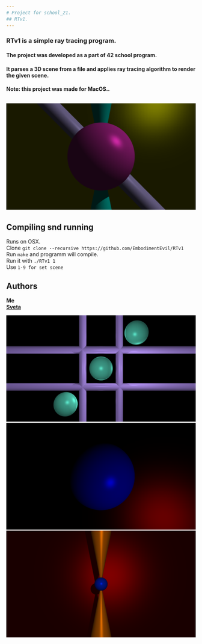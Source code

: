 ```yaml
---
# Project for school_21.
## RTv1.
---
```

### RTv1 is a simple ray tracing program.  
#### The project was developed as a part of 42 school program.
#### It parses a 3D  scene from a file and applies ray tracing algorithm to render the given scene.
#### Note: this project was made for MacOS..
![Example](https://github.com/EmbodimentEvil/RTv1/blob/master/images/Example_4.png)
---
## Compiling snd running
Runs on OSX.  
Clone `git clone --recursive https://github.com/EmbodimentEvil/RTv1`  
Run `make` and programm will compile.  
Run it with `./RTv1 1`  
Use `1-9 for set scene`  

## Authors

**Me**  
[**Sveta**](https://github.com/sovaanika)

![Example](https://github.com/EmbodimentEvil/RTv1/blob/master/images/Example_7.png)
![Example](https://github.com/EmbodimentEvil/RTv1/blob/master/images/Example_1.png)
![Example](https://github.com/EmbodimentEvil/RTv1/blob/master/images/Example_2.png)

